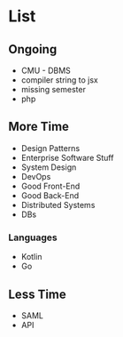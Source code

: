# List

## Ongoing
* CMU - DBMS
* compiler string to jsx
* missing semester
* php

## More Time
* Design Patterns
* Enterprise Software Stuff
* System Design
* DevOps
* Good Front-End
* Good Back-End
* Distributed Systems
* DBs
### Languages
* Kotlin
* Go

## Less Time
* SAML
* API

